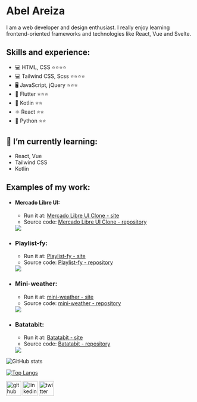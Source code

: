 # Abel Areiza

I am a web developer and design enthusiast. I really enjoy learning frontend-oriented frameworks and technologies like React, Vue and Svelte.

## Skills and experience:
* 💻 HTML, CSS ⭐️⭐️⭐️⭐️
* 💻 Tailwind CSS, Scss ⭐️⭐️⭐️⭐️
* 🖥 JavaScript, jQuery ⭐️⭐️⭐️
* 📱 Flutter ⭐️⭐️⭐️
* 📱 Kotlin ⭐️⭐️
* ⚛ React ⭐️⭐️
* 🐍 Python ⭐️⭐️

## 🌱 I’m currently learning:
* React, Vue
* Tailwind CSS
* Kotlin

## Examples of my work:
 - #### Mercado Libre UI:
	- Run it at: [Mercado Libre UI Clone - site](https://meli-abel.surge.sh)
	- Source code: [Mercado Libre UI Clone - repository](https://github.com/abelareiza/mercado-libre-ui-clone)
	<img src="https://github.com/abelareiza/mercado-libre-ui-clone/blob/master/custom/assets/mockup/desktop-mockup.gif?raw=true">

- ### Playlist-fy:
	- Run it at: [Playlist-fy - site](https://playlist-fy.surge.sh)
	- Source code: [Playlist-fy - repository](https://github.com/abelareiza/playlist-fy)
	<img src="https://github.com/abelareiza/playlist-fy/blob/master/desktop-playlist-fy.gif?raw=true">

- ### Mini-weather:
	- Run it at: [mini-weather - site](https://mini-weather.surge.sh)
	- Source code: [mini-weather - repository](https://github.com/abelareiza/mini-weather)
	<img src="https://github.com/abelareiza/mini-weather/blob/main/desktop-mini-weather.gif?raw=true">

- ### Batatabit:
	- Run it at: [Batatabit - site](https://abelareiza.github.io/batatabit/)
	- Source code: [Batatabit - repository](https://github.com/abelareiza/batatabit)
	<img src="https://github.com/abelareiza/batatabit/blob/master/batatabit_mockup.jpg?raw=true">

![GitHub stats](https://github-readme-stats.vercel.app/api?username=abelareiza&show_icons=true)

[![Top Langs](https://github-readme-stats.vercel.app/api/top-langs/?username=abelareiza)](https://github.com/anuraghazra/github-readme-stats)

[<img src='https://img.icons8.com/color/48/000000/github--v1.png' alt='github' height='40'>](https://github.com/abelareiza)
[<img src='https://img.icons8.com/color/48/000000/linkedin.png' alt='linkedin' height='40'>](https://www.linkedin.com/in/abelareiza)
[<img src='https://img.icons8.com/color/48/000000/twitter--v1.png' alt='twitter' height='40'>](https://twitter.com/Enjuavel)  
